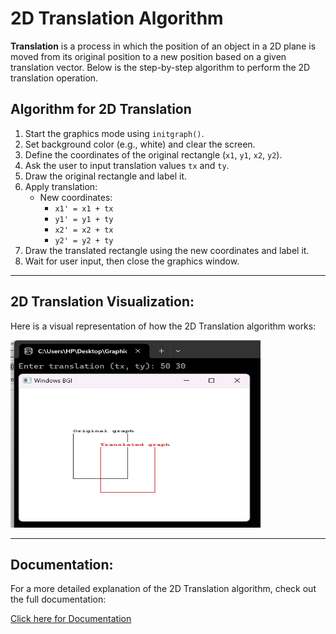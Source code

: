 # 2D Translation Algorithm

**Translation** is a process in which the position of an object in a 2D plane is moved from its original position to a new position based on a given translation vector. Below is the step-by-step algorithm to perform the 2D translation operation.

## **Algorithm for 2D Translation**

1. Start the graphics mode using `initgraph()`.
2. Set background color (e.g., white) and clear the screen.
3. Define the coordinates of the original rectangle (`x1`, `y1`, `x2`, `y2`).
4. Ask the user to input translation values `tx` and `ty`.
5. Draw the original rectangle and label it.
6. Apply translation:
   - New coordinates:
     - `x1' = x1 + tx`
     - `y1' = y1 + ty`
     - `x2' = x2 + tx`
     - `y2' = y2 + ty`
7. Draw the translated rectangle using the new coordinates and label it.
8. Wait for user input, then close the graphics window.

---

## 2D Translation Visualization:

Here is a visual representation of how the 2D Translation algorithm works:

<img src="translation output.png" width="400" height="300" alt="2D Translation">

---

## Documentation:

For a more detailed explanation of the 2D Translation algorithm, check out the full documentation:

[Click here for Documentation](https://drive.google.com/file/d/1Znpvm0swGvaYhtxQ1xFYPtr9QJh5-Tdn/view?usp=sharing)

